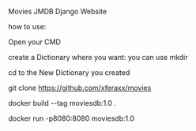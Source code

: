 Movies JMDB Django Website

how to use:

Open your CMD

create a Dictionary where you want: you can use mkdir

cd to the New Dictionary you created

git clone https://github.com/xferaxx/movies


docker build --tag moviesdb:1.0 .

docker run -p8080:8080  moviesdb:1.0




